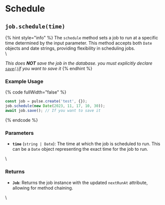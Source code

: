 # Schedule



## `job.schedule(time)`

{% hint style="info" %}
The `schedule` method sets a job to run at a specific time determined by the input parameter. This method accepts both `Date` objects and date strings, providing flexibility in scheduling jobs.\
\


_This does **NOT** save the job in the database.  you must explicitly declare_ [_`save()`_](save.md)_if you want to save it_
{% endhint %}

### Example Usage

{% code fullWidth="false" %}
```typescript
const job = pulse.create('test', {});
job.schedule(new Date(2023, 11, 17, 10, 30));  
await job.save(); // If you want to save it

```
{% endcode %}

### Parameters

* **`time`** (`string | Date`): The time at which the job is scheduled to run. This can be a `Date` object representing the exact time for the job to run.

\


### Returns

* **`Job`**: Returns the job instance with the updated `nextRunAt` attribute, allowing for method chaining.

\





